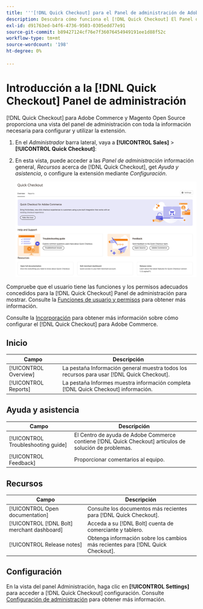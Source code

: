 ```yaml
---
title: '''[!DNL Quick Checkout] para el Panel de administración de Adobe Commerce'
description: Descubra cómo funciona el [!DNL Quick Checkout] El Panel de administración podría ayudarle a incorporar, configurar y visualizar correctamente la extensión.
exl-id: d91763ed-b4f6-4736-9503-0305edd77e91
source-git-commit: b89427124cf76e7f36076454949191ee1d88f52c
workflow-type: tm+mt
source-wordcount: '198'
ht-degree: 0%

---
```


# Introducción a la [!DNL Quick Checkout] Panel de administración

[!DNL Quick Checkout] para Adobe Commerce y Magento Open Source proporciona una vista del panel de administración con toda la información necesaria para configurar y utilizar la extensión.

1. En el _Administrador_ barra lateral, vaya a **[!UICONTROL Sales]** > **[!UICONTROL Quick Checkout]**:
1. En esta vista, puede acceder a las _Panel de administración_ información general, _Recursos_ acerca de [!DNL Quick Checkout], get _Ayuda y asistencia_, o configure la extensión mediante _Configuración_.

   ![Cierre rápido de menú](assets/admin-panel-view.png)

Compruebe que el usuario tiene las funciones y los permisos adecuados concedidos para la [!DNL Quick Checkout] Panel de administración para mostrar. Consulte la [Funciones de usuario y permisos](../quick-checkout/user-roles-setup.md) para obtener más información.

Consulte la [Incorporación](../quick-checkout/onboarding.md) para obtener más información sobre cómo configurar el [!DNL Quick Checkout] para Adobe Commerce.

## Inicio

| Campo | Descripción |
|---|---|
| [!UICONTROL Overview] | La pestaña Información general muestra todos los recursos para usar [!DNL Quick Checkout]. |
| [!UICONTROL Reports] | La pestaña Informes muestra información completa [!DNL Quick Checkout] información. |

## Ayuda y asistencia

| Campo | Descripción |
|---|---|
| [!UICONTROL Troubleshooting guide] | El Centro de ayuda de Adobe Commerce contiene [!DNL Quick Checkout] artículos de solución de problemas. |
| [!UICONTROL Feedback] | Proporcionar comentarios al equipo. |

## Recursos

| Campo | Descripción |
|---|---|
| [!UICONTROL Open documentation] | Consulte los documentos más recientes para [!DNL Quick Checkout]. |
| [!UICONTROL [!DNL Bolt] merchant dashboard] | Acceda a su [!DNL Bolt] cuenta de comerciante y tablero. |
| [!UICONTROL Release notes] | Obtenga información sobre los cambios más recientes para [!DNL Quick Checkout]. |

## Configuración

En la vista del panel Administración, haga clic en **[!UICONTROL Settings]** para acceder a [!DNL Quick Checkout] configuración. Consulte [Configuración de administración](onboarding.md#complete-admin-configuration) para obtener más información.
